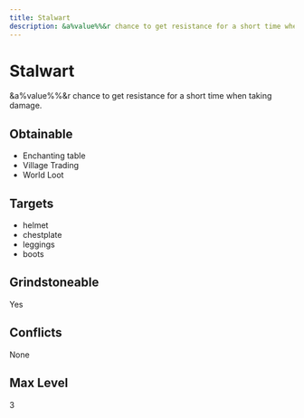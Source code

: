 ```yaml
---
title: Stalwart
description: &a%value%%&r chance to get resistance for a short time when taking damage.
---
```

# Stalwart
&a%value%%&r chance to get resistance for a short time when taking damage.
## Obtainable
- Enchanting table
- Village Trading
- World Loot
## Targets
- helmet
 - chestplate
 - leggings
 - boots
## Grindstoneable
Yes
## Conflicts
None
## Max Level
3
